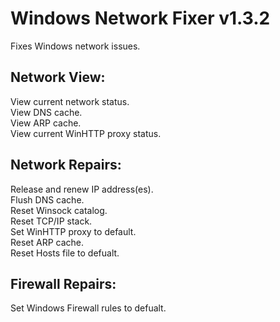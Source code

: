 # Windows Network Fixer v1.3.2
Fixes Windows network issues.
## Network View:  
View current network status.  
View DNS cache.  
View ARP cache.  
View current WinHTTP proxy status.  

## Network Repairs:  
Release and renew IP address(es).  
Flush DNS cache.  
Reset Winsock catalog.  
Reset TCP/IP stack.  
Set WinHTTP proxy to default.  
Reset ARP cache.  
Reset Hosts file to defualt.  

## Firewall Repairs:  
Set Windows Firewall rules to defualt.  